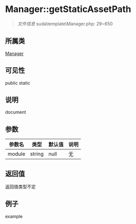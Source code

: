# Manager::getStaticAssetPath

> *文件信息* suda\template\Manager.php: 29~650
## 所属类 

[Manager](../Manager.md)

## 可见性

  public  static
## 说明

document

## 参数

| 参数名 | 类型 | 默认值 | 说明 |
|--------|-----|-------|-------|
| module |  string | null | 无 |

## 返回值
返回值类型不定

## 例子

example